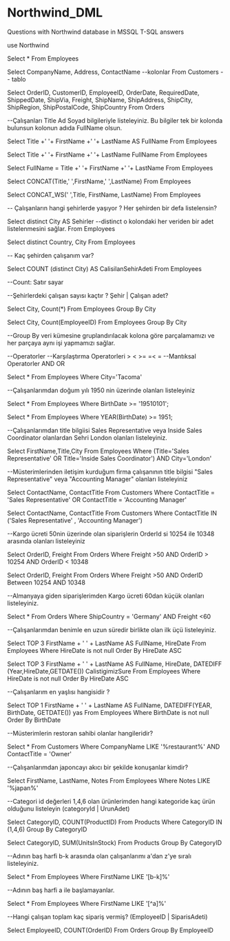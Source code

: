# Northwind_DML
Questions with Northwind database in MSSQL T-SQL answers

use Northwind

Select *
From Employees

Select CompanyName, Address, ContactName --kolonlar
From Customers -- tablo

Select OrderID, CustomerID, EmployeeID, OrderDate, RequiredDate, ShippedDate, ShipVia, Freight, ShipName, ShipAddress, ShipCity, ShipRegion, ShipPostalCode, ShipCountry
From Orders

--Çalışanları Title Ad Soyad bilgileriyle listeleyiniz. Bu bilgiler tek bir kolonda bulunsun kolonun adıda FullName olsun.

Select Title +' '+ FirstName +' '+ LastName AS FullName
From Employees

Select Title +' '+ FirstName +' '+ LastName FullName
From Employees

Select FullName = Title +' '+ FirstName +' '+ LastName
From Employees

Select CONCAT(Title,' ',FirstName,' ',LastName)
From Employees

Select CONCAT_WS(' ',Title, FirstName, LastName)
From Employees

-- Çalışanların hangi şehirlerde yaşıyor ? Her şehirden bir defa listelensin?

Select distinct City AS Sehirler --distinct o kolondaki her veriden bir adet listelenmesini sağlar.
From Employees

Select distinct Country, City
From Employees

-- Kaç şehirden çalışanım var?

Select COUNT (distinct City) AS CalisilanSehirAdeti
From Employees

--Count: Satır sayar

--Şehirlerdeki çalışan sayısı kaçtır ? Şehir | Çalışan adet?

Select City, Count(*)
From Employees
Group By City

Select City, Count(EmployeeID)
From Employees
Group By City

--Group By veri kümesine gruplandırılacak kolona göre parçalamamızı ve her parçaya aynı işi yapmamızı sağlar.

--Operatorler
--Karşılaştırma Operatorleri > < >= =< =
--Mantıksal Operatorler AND OR

Select *
From Employees
Where City='Tacoma'

--Çalışanlarımdan doğum yılı 1950 nin üzerinde olanları listeleyiniz

Select *
From Employees
Where BirthDate >= '19510101';

Select *
From Employees
Where YEAR(BirthDate) >= 1951;

--Çalışanlarımdan title bilgiisi Sales Representative veya Inside Sales Coordinator olanlardan Sehri London olanları listeleyiniz.

Select FirstName,Title,City
From Employees
Where (Title='Sales Representative' OR Title='Inside Sales Coordinator') AND City='London'

--Müsterimlerinden iletişim kurduğum firma çalışanının title bilgisi "Sales Representative" veya "Accounting Manager" olanları listeleyiniz

Select ContactName, ContactTitle
From Customers
Where ContactTitle = 'Sales Representative' OR ContactTitle = 'Accounting Manager'

Select ContactName, ContactTitle
From Customers
Where ContactTitle IN ('Sales Representative' , 'Accounting Manager')

--Kargo ücreti 50nin üzerinde olan siparişlerin OrderId si 10254 ile 10348 arasında olanları listeleyiniz

Select OrderID, Freight
From Orders
Where Freight >50 AND OrderID > 10254 AND OrderID < 10348

Select OrderID, Freight
From Orders
Where Freight >50 AND OrderID Between 10254 AND 10348

--Almanyaya giden siparişlerimden Kargo ücreti 60dan küçük olanları listeleyiniz.

Select *
From Orders
Where ShipCountry = 'Germany' AND Freight <60

--Çalışanlarımdan benimle en uzun süredir birlikte olan ilk üçü listeleyiniz.

Select TOP 3 FirstName + ' ' + LastName AS FullName, HireDate
From Employees
Where HireDate is not null
Order By HireDate ASC

Select TOP 3 FirstName + ' ' + LastName AS FullName, HireDate, DATEDIFF (Year,HireDate,GETDATE()) CalistigimizSure
From Employees
Where HireDate is not null
Order By HireDate ASC

--Çalışanlarım en yaşlısı hangisidir ?

Select TOP 1 FirstName + ' ' + LastName AS FullName, DATEDIFF(YEAR, BirthDate, GETDATE()) yas
From Employees
Where BirthDate is not null
Order By BirthDate

--Müsterimlerin restoran sahibi olanlar hangileridir?

Select *
From Customers
Where CompanyName LIKE '%restaurant%' AND ContactTitle = 'Owner'

--Çalışanlarımdan japoncayı akıcı bir şekilde konuşanlar kimdir?

Select FirstName, LastName, Notes
From Employees
Where Notes LIKE '%japan%'

--Categori id değerleri 1,4,6 olan ürünlerimden hangi kategoride kaç ürün olduğunu listeleyin (categoryId | UrunAdet)

Select CategoryID, COUNT(ProductID)
From Products
Where CategoryID IN (1,4,6)
Group By CategoryID

Select CategoryID, SUM(UnitsInStock)
From Products
Group By CategoryID

--Adının baş harfi b-k arasında olan çalışanlarımı a'dan z'ye sıralı listeleyiniz.

Select *
From Employees
Where FirstName LIKE '[b-k]%'

--Adının baş harfi a ile başlamayanlar.

Select *
From Employees
Where FirstName LIKE '[^a]%'

--Hangi çalışan toplam kaç sipariş vermiş? (EmployeeID | SiparisAdeti)

Select EmployeeID, COUNT(OrderID)
From Orders
Group By EmployeeID
